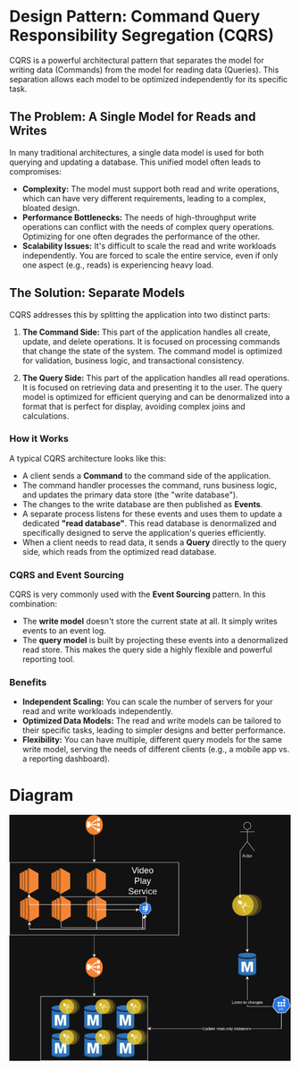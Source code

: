 # Design Pattern: Command Query Responsibility Segregation (CQRS)

CQRS is a powerful architectural pattern that separates the model for writing data (Commands) from the model for reading data (Queries). This separation allows each model to be optimized independently for its specific task.

## The Problem: A Single Model for Reads and Writes

In many traditional architectures, a single data model is used for both querying and updating a database. This unified model often leads to compromises:

-   **Complexity:** The model must support both read and write operations, which can have very different requirements, leading to a complex, bloated design.
-   **Performance Bottlenecks:** The needs of high-throughput write operations can conflict with the needs of complex query operations. Optimizing for one often degrades the performance of the other.
-   **Scalability Issues:** It's difficult to scale the read and write workloads independently. You are forced to scale the entire service, even if only one aspect (e.g., reads) is experiencing heavy load.

## The Solution: Separate Models

CQRS addresses this by splitting the application into two distinct parts:

1.  **The Command Side:** This part of the application handles all create, update, and delete operations. It is focused on processing commands that change the state of the system. The command model is optimized for validation, business logic, and transactional consistency.

2.  **The Query Side:** This part of the application handles all read operations. It is focused on retrieving data and presenting it to the user. The query model is optimized for efficient querying and can be denormalized into a format that is perfect for display, avoiding complex joins and calculations.

### How it Works

A typical CQRS architecture looks like this:

-   A client sends a **Command** to the command side of the application.
-   The command handler processes the command, runs business logic, and updates the primary data store (the "write database").
-   The changes to the write database are then published as **Events**.
-   A separate process listens for these events and uses them to update a dedicated **"read database"**. This read database is denormalized and specifically designed to serve the application's queries efficiently.
-   When a client needs to read data, it sends a **Query** directly to the query side, which reads from the optimized read database.

### CQRS and Event Sourcing

CQRS is very commonly used with the **Event Sourcing** pattern. In this combination:

-   The **write model** doesn't store the current state at all. It simply writes events to an event log.
-   The **query model** is built by projecting these events into a denormalized read store. This makes the query side a highly flexible and powerful reporting tool.

### Benefits

-   **Independent Scaling:** You can scale the number of servers for your read and write workloads independently.
-   **Optimized Data Models:** The read and write models can be tailored to their specific tasks, leading to simpler designs and better performance.
-   **Flexibility:** You can have multiple, different query models for the same write model, serving the needs of different clients (e.g., a mobile app vs. a reporting dashboard).

# Diagram

![Design Pattern CQRS](diagrams/Design_Pattern_CQRS.png)
